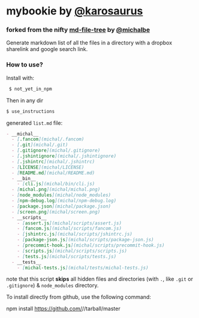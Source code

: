 # mybookie by [@karosaurus](http://github.com/karosaurus)
### forked from the nifty [md-file-tree](https://github.com/michalbe/md-file-tree) by [@michalbe](https://github.com/michalbe)
Generate markdown list of all the files in a directory with a dropbox sharelink and google search link.

### How to use? ###
Install with:
```bash
 $ not_yet_in_npm
```

Then in any dir
```bash
$ use_instructions
```

generated `list.md` file:

```markdown
- __michal__
  - [.fancom](michal/.fancom)
  - [.git](michal/.git)
  - [.gitignore](michal/.gitignore)
  - [.jshintignore](michal/.jshintignore)
  - [.jshintrc](michal/.jshintrc)
  - [LICENSE](michal/LICENSE)
  - [README.md](michal/README.md)
  - __bin__
    - [cli.js](michal/bin/cli.js)
  - [michal.png](michal/michal.png)
  - [node_modules](michal/node_modules)
  - [npm-debug.log](michal/npm-debug.log)
  - [package.json](michal/package.json)
  - [screen.png](michal/screen.png)
  - __scripts__
    - [assert.js](michal/scripts/assert.js)
    - [fancom.js](michal/scripts/fancom.js)
    - [jshintrc.js](michal/scripts/jshintrc.js)
    - [package-json.js](michal/scripts/package-json.js)
    - [precommit-hook.js](michal/scripts/precommit-hook.js)
    - [scripts.js](michal/scripts/scripts.js)
    - [tests.js](michal/scripts/tests.js)
  - __tests__
    - [michal-tests.js](michal/tests/michal-tests.js)
```

note that this script __skips__ all hidden files and directories (with `.`, like `.git` or `.gitignore`) & `node_modules` directory.


To install directly from github, use the following command:

npm install https://github.com/<username>/<repository>/tarball/master
